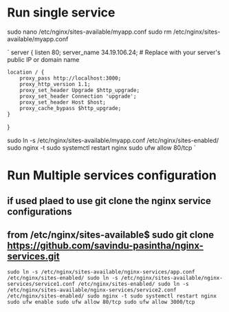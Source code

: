 # Run single service
sudo nano /etc/nginx/sites-available/myapp.conf
sudo rm /etc/nginx/sites-available/myapp.conf

`
server {
    listen 80;
    server_name 34.19.106.24;  # Replace with your server's public IP or domain name
 
    location / {
        proxy_pass http://localhost:3000;
        proxy_http_version 1.1;
        proxy_set_header Upgrade $http_upgrade;
        proxy_set_header Connection 'upgrade';
        proxy_set_header Host $host;
        proxy_cache_bypass $http_upgrade;
    }
}

sudo ln -s /etc/nginx/sites-available/myapp.conf /etc/nginx/sites-enabled/
sudo nginx -t
sudo systemctl restart nginx
sudo ufw allow 80/tcp
` 
# Run Multiple services configuration 
## if used plaed to use git clone the nginx service configurations
## from /etc/nginx/sites-available$ sudo git clone https://github.com/savindu-pasintha/nginx-services.git
`sudo ln -s /etc/nginx/sites-available/nginx-services/app.conf /etc/nginx/sites-enabled/
sudo ln -s /etc/nginx/sites-available/nginx-services/service1.conf /etc/nginx/sites-enabled/
sudo ln -s /etc/nginx/sites-available/nginx-services/service2.conf /etc/nginx/sites-enabled/
sudo nginx -t
sudo systemctl restart nginx
sudo ufw enable
sudo ufw allow 80/tcp
sudo ufw allow 3000/tcp
`
